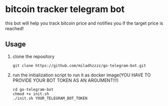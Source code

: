 # bitcoin tracker telegram bot

this bot will help you track bitcoin price and notifies you if the target price is reached!

## Usage

1. clone the repository

    ```shell
    git clone https://github.com/miladhzzzz/go-telegram-bot.git
    ```

2. run the initialization script to run it as docker image(YOU HAVE TO PROVIDE YOUR BOT TOKEN AS AN ARGUMENT!!!)

    ```shell
    cd go-telegram-bot
    chmod +x init.sh
    ./init.sh YOUR_TELEGRAM_BOT_TOKEN
    ```
